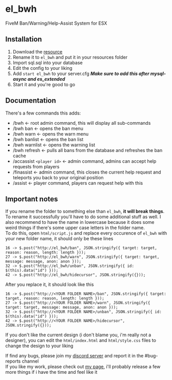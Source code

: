 # el_bwh
FiveM Ban/Warning/Help-Assist System for ESX

## Installation
1. Download the [resource](https://github.com/Elipse458/el_bwh/archive/master.zip)
2. Rename it to `el_bwh` and put it in your resources folder
3. Import sql.sql into your database
4. Edit the config to your liking
5. Add `start el_bwh` to your server.cfg ***Make sure to add this after mysql-async and es_extended***
6. Start it and you're good to go

## Documentation
There's a few commands this adds:
- /bwh             <- root admin command, this will display all sub-commands
- /bwh ban         <- opens the ban menu
- /bwh warn        <- opens the warn menu
- /bwh banlist     <- opens the ban list
- /bwh warnlist    <- opens the warning list
- /bwh refresh     <- pulls all bans from the database and refreshes the ban cache
- /accassist `<player id>` <- admin command, admins can accept help requests from players
- /finassist       <- admin command, this closes the current help request and teleports you back to your original position
- /assist          <- player command, players can request help with this

## Important notes
If you rename the folder to something else than `el_bwh`, **it will break things**.  
To rename it successfully you'll have to do some additional stuff as well. I also recommend to have the name in lowercase because it does some weird things if there's some upper case letters in the folder name.  
To do this, open `html/script.js` and replace every occurence of `el_bwh` with your new folder name, it should only be these lines
```
16 -> $.post("http://el_bwh/ban", JSON.stringify({ target: target, reason: reason, length: length }));
27 -> $.post("http://el_bwh/warn", JSON.stringify({ target: target, message: message, anon: anon }));
32 -> $.post("http://el_bwh/unban", JSON.stringify({ id: $(this).data("id") }));
42 -> $.post("http://el_bwh/hidecursor", JSON.stringify({}));
```
After you replace it, it should look like this
```
16 -> $.post("http://<YOUR FOLDER NAME>/ban", JSON.stringify({ target: target, reason: reason, length: length }));
27 -> $.post("http://<YOUR FOLDER NAME>/warn", JSON.stringify({ target: target, message: message, anon: anon }));
32 -> $.post("http://<YOUR FOLDER NAME>/unban", JSON.stringify({ id: $(this).data("id") }));
42 -> $.post("http://<YOUR FOLDER NAME>/hidecursor", JSON.stringify({}));
```

If you don't like the current design (i don't blame you, i'm really not a designer), you can edit the `html/index.html` and `html/style.css` files to change the design to your liking

If find any bugs, please join my [discord server](https://discord.gg/GbT49uH) and report it in the #bug-reports channel  
If you like my work, please check out [my page](https://elipse458.me), i'll probably release a few more things if i have the time and feel like it
